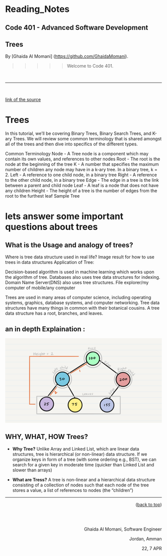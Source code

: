 # Reading_Notes
## Code 401 - Advanced Software Development
## Trees



By [Ghaida Al Momani] (https://github.com/GhaidaMomani).

>>>>>Welcome to Code 401.
<br/>
<hr/>
<br/>



[link of the source](https://codefellows.github.io/common_curriculum/data_structures_and_algorithms/Code_401/class-15/resources/Trees.html)


# Trees

In this tutorial, we’ll be covering Binary Trees, Binary Search Trees, and K-ary Trees. We will review some common terminology that is shared amongst all of the trees and then dive into specifics of the different types.

Common Terminology
Node - A Tree node is a component which may contain its own values, and references to other nodes
Root - The root is the node at the beginning of the tree
K - A number that specifies the maximum number of children any node may have in a k-ary tree. In a binary tree, k = 2.
Left - A reference to one child node, in a binary tree
Right - A reference to the other child node, in a binary tree
Edge - The edge in a tree is the link between a parent and child node
Leaf - A leaf is a node that does not have any children
Height - The height of a tree is the number of edges from the root to the furthest leaf
Sample Tree



# lets answer some important questions about trees 


## What is the Usage and  analogy of trees?
Where is tree data structure used in real life?
Image result for how to use trees in data structures
Application of Tree:

Decision-based algorithm is used in machine learning which works upon the algorithm of tree. Databases also uses tree data structures for indexing. Domain Name Server(DNS) also uses tree structures. File explorer/my computer of mobile/any computer

Trees are used in many areas of computer science, including operating systems, graphics, database systems, and computer networking. Tree data structures have many things in common with their botanical cousins. A tree data structure has a root, branches, and leaves.


## an in depth Explaination :
![](../assests/BinaryTree1.png)

##  WHY, WHAT, HOW Trees?
* **Why Tree?** Unlike Array and Linked List, which are linear data structures, tree is hierarchical (or non-linear) data structure. If we organize keys in form of a tree (with some ordering e.g., BST), we can search for a given key in moderate time (quicker than Linked List and slower than arrays)

* **What are Tress?**
A tree is non-linear and a hierarchical data structure consisting of a collection of nodes such that each node of the tree stores a value, a list of references to nodes (the “children”)





<hr/>
<p align="right">(<a href="#top">back to top</a>)</p>





  <br/><br/>

<p align="right">Ghaida Al Momani, Software Engineer</p>
<p align="right">Jordan, Amman</p>
<p align="right">22, 7 APR </p>